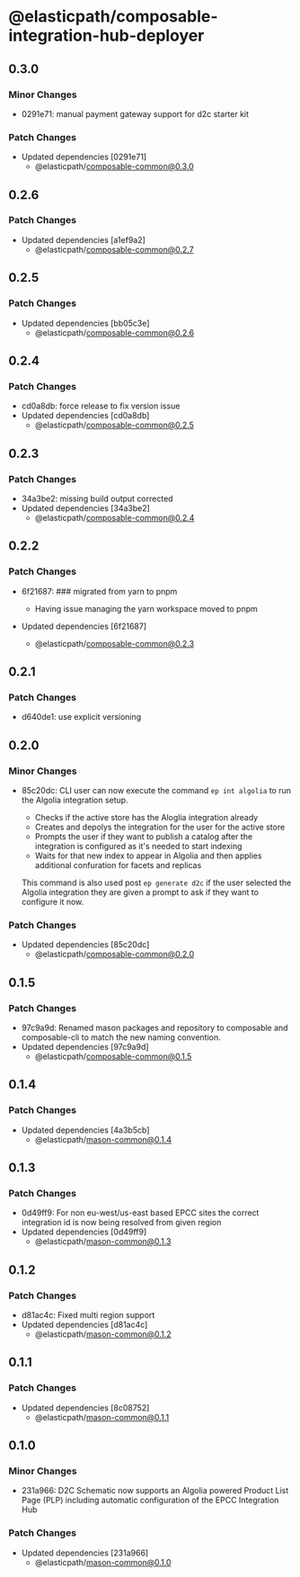 # @elasticpath/composable-integration-hub-deployer

## 0.3.0

### Minor Changes

- 0291e71: manual payment gateway support for d2c starter kit

### Patch Changes

- Updated dependencies [0291e71]
  - @elasticpath/composable-common@0.3.0

## 0.2.6

### Patch Changes

- Updated dependencies [a1ef9a2]
  - @elasticpath/composable-common@0.2.7

## 0.2.5

### Patch Changes

- Updated dependencies [bb05c3e]
  - @elasticpath/composable-common@0.2.6

## 0.2.4

### Patch Changes

- cd0a8db: force release to fix version issue
- Updated dependencies [cd0a8db]
  - @elasticpath/composable-common@0.2.5

## 0.2.3

### Patch Changes

- 34a3be2: missing build output corrected
- Updated dependencies [34a3be2]
  - @elasticpath/composable-common@0.2.4

## 0.2.2

### Patch Changes

- 6f21687: ### migrated from yarn to pnpm

  - Having issue managing the yarn workspace moved to pnpm

- Updated dependencies [6f21687]
  - @elasticpath/composable-common@0.2.3

## 0.2.1

### Patch Changes

- d640de1: use explicit versioning

## 0.2.0

### Minor Changes

- 85c20dc: CLI user can now execute the command `ep int algolia` to run the Algolia integration setup.

  - Checks if the active store has the Aloglia integration already
  - Creates and depolys the integration for the user for the active store
  - Prompts the user if they want to publish a catalog after the integration is configured as it's needed to start indexing
  - Waits for that new index to appear in Algolia and then applies additional confuration for facets and replicas

  This command is also used post `ep generate d2c` if the user selected the Algolia integration they are given a prompt to ask if they want to configure it now.

### Patch Changes

- Updated dependencies [85c20dc]
  - @elasticpath/composable-common@0.2.0

## 0.1.5

### Patch Changes

- 97c9a9d: Renamed mason packages and repository to composable and composable-cli to match the new naming convention.
- Updated dependencies [97c9a9d]
  - @elasticpath/composable-common@0.1.5

## 0.1.4

### Patch Changes

- Updated dependencies [4a3b5cb]
  - @elasticpath/mason-common@0.1.4

## 0.1.3

### Patch Changes

- 0d49ff9: For non eu-west/us-east based EPCC sites the correct integration id is now being resolved from given region
- Updated dependencies [0d49ff9]
  - @elasticpath/mason-common@0.1.3

## 0.1.2

### Patch Changes

- d81ac4c: Fixed multi region support
- Updated dependencies [d81ac4c]
  - @elasticpath/mason-common@0.1.2

## 0.1.1

### Patch Changes

- Updated dependencies [8c08752]
  - @elasticpath/mason-common@0.1.1

## 0.1.0

### Minor Changes

- 231a966: D2C Schematic now supports an Algolia powered Product List Page (PLP) including automatic configuration of the EPCC Integration Hub

### Patch Changes

- Updated dependencies [231a966]
  - @elasticpath/mason-common@0.1.0
